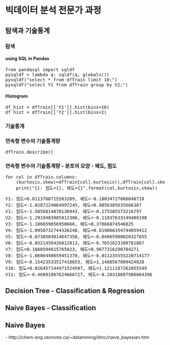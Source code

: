 <h1>빅데이터 분석 전문가 과정</h1>
<h2>탐색과 기술통계</h2>
<h3>탐색</h3>

<h4>using SQL in Pandas</h4>
<pre>
from pandasql import sqldf
pysqldf = lambda q: sqldf(q, globals())
pysqldf("select * from dfTrain limit 10;")
pysqldf("select Y1 from dfTrain group by Y2;")
</pre>



<h4>Histogram</h4>
<pre>
df_hist = dfTrain[['Y1']].hist(bins=10)
df_hist = dfTrain[['Y2']].hist(bins=2)
</pre>



<h3>기술통계</h3>

<h3>연속형 변수의 기술통계량</h3>
<pre>
dfTrain.describe()
</pre>

<h3>연속형 변수의 기술통계량 - 분포의 모양 - 왜도, 첨도</h3>
<pre>
for col in dfTrain.columns:
    (kurtosis,skew)=dfTrain[col].kurtosis(),dfTrain[col].skew()
    print("{}: 첨도={}, 왜도={}".format(col,kurtosis,skew))
</pre>
<pre>
Y1: 첨도=0.0113768715583209, 왜도=-0.18034727886048718
Y2: 첨도=-1.0287224064997245, 왜도=0.9856385635666307
V1: 첨도=-1.5056814870136943, 왜도=-0.175505573216797
V2: 첨도=-1.2919483985912386, 왜도=-0.11837633149409198
V3: 첨도=-1.186659656950666, 왜도=0.37866074546825
V4: 첨도=-1.0950732744326248, 왜도=0.019066354744059412
V5: 첨도=-0.6730584014647358, 왜도=-0.04065900020327655
V6: 첨도=-0.8521450426812813, 왜도=-0.7651623109781867
V7: 첨도=0.1668594015765823, 왜도=0.9077316290704271
V8: 첨도=-1.6686448659451378, 왜도=-0.011235555220714177
V9: 첨도=-0.15423533517418653, 왜도=1.1488567009424828
V10: 첨도=0.016457144971524507, 왜도=1.1211187262055549
V11: 첨도=-0.46891067624666727, 왜도=-0.20318697986064396
</pre>

<h2>Decision Tree - Classification & Regression</h2>

<h2>Naive Bayes - Classification</h2>




<h2>Naive Bayes</h2>
- http://chem-eng.utoronto.ca/~datamining/dmc/naive_bayesian.htm

